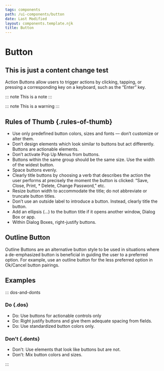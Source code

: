```yaml
---
tags: components
path: /ui-components/button
date: Last Modified
layout: components.template.njk
title: Button
---
```


# Button

## This is just a content change test

Action Buttons allow users to trigger actions by clicking, tapping, or pressing a corresponding key on a keyboard, such as the “Enter” key.

::: note
This is a note
:::

::: note
This is a warning
:::

## Rules of Thumb {.rules-of-thumb}

- Use only predefined button colors, sizes and fonts — don’t customize or alter them.
- Don’t design elements which look similar to buttons but act differently. Buttons are actionable elements.
- Don’t activate Pop Up Menus from buttons.
- Buttons within the same group should be the same size. Use the width of the widest button.
- Space buttons evenly.
- Clearly title buttons by choosing a verb that describes the action the user performs at precisely the moment the button is clicked: “Save, Close, Print, \* Delete, Change Password,” etc.
- Resize button width to accommodate the title; do not abbreviate or truncate button titles.
- Don’t use an outside label to introduce a button. Instead, clearly title the button.
- Add an ellipsis (…) to the button title if it opens another window, Dialog Box or app.
- Within Dialog Boxes, right-justify buttons.

## Outline Button

Outline Buttons are an alternative button style to be used in situations where a de-emphasized button is beneficial in guiding the user to a preferred option. For example, use an outline button for the less preferred option in Ok/Cancel button pairings.

## Examples

::: dos-and-donts

### Do {.dos}

- Do: Use buttons for actionable controls only
- Do: Right justify buttons and give them adequate spacing from fields.
- Do: Use standardized button colors only.

### Don't {.donts}

- Don’t: Use elements that look like buttons but are not.
- Don’t: Mix button colors and sizes.

:::
